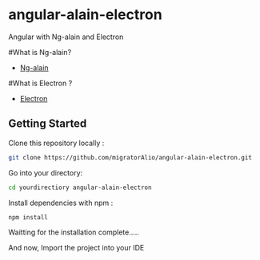 # angular-alain-electron
Angular with Ng-alain and Electron

#What is Ng-alain?
- [Ng-alain](https://ng-alain.com/docs/getting-started)

#What is Electron ?
- [Electron](https://github.com/electron/electron)


## Getting Started
Clone this repository locally :

``` bash
git clone https://github.com/migratorAlio/angular-alain-electron.git
```

Go into your directory:
```bash
cd yourdirectiory angular-alain-electron
```

Install dependencies with npm :

``` bash
npm install
```
Waitting for the installation complete.....

And now,
Import the project into your IDE


